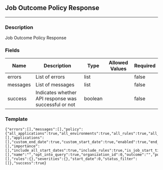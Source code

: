 ## Job Outcome Policy Response
---
### Description
Job Outcome Policy Response
### Fields
| Name | Description | Type | Allowed Values | Required |
| ---- | ----------- | ---- | -------------- | -------- |
| errors | List of errors | list |  | false |
| messages | List of messages | list |  | false |
| success | Indicates whether API response was successful or not | boolean |  | false |
### Template
```
{"errors":[],"messages":[],"policy":{"all_applications":true,"all_environments":true,"all_rules":true,"all_rules_threshold":0,"app_criterion":"","application_tags":[],"applications":[],"custom_end_date":true,"custom_start_date":true,"enabled":true,"end_date":0,"environment":[],"importance":[],"include_all_start_dates":true,"include_rules":true,"is_job_start_time":true,"keycode":"","links":[],"name":"","opt_into_query":true,"organization_id":0,"outcome":"","policy_id":0,"rule_severities":[],"rules":{},"severities":{},"start_date":0,"status_filter":[]},"success":true}
```
